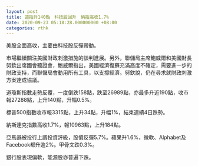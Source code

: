 ```yaml
---
layout: post
title: 道指升140點　科技股回升　納指高收1.7%
date: 2020-09-23 05:18:28.000000000 +08:00
categories: rthk
---
```


美股全面高收，主要由科技股反彈帶動。

市場繼續關注美國財政刺激措施的談判進展。另外，聯儲局主席鮑威爾和美國財長努欽出席國會聽證會，鮑威爾指出，美國經濟復蘇充滿高度不確定，需要進一步的財政支持，而聯儲局會動用所有工具，以支撐經濟。努欽說，仍在尋求就財政刺激方案達成協議。

道瓊斯指數走勢反覆，一度倒跌158點，跌至26989點，亦最多升近190點，收市報27288點，上升140點，升幅0.5%。

標普500指數收市報3315點，上升34點，升幅1%，結束連續4日跌勢。

納斯達克指數高收1.7%，報10963點，上升184點。

亞馬遜被投行上調投資評級，股價反彈5.7%。蘋果升1.6%，微軟、Alphabet及Facebook都升逾2%。甲骨文跌0.3%。

銀行股表現偏軟，能源股亦普遍下跌。
